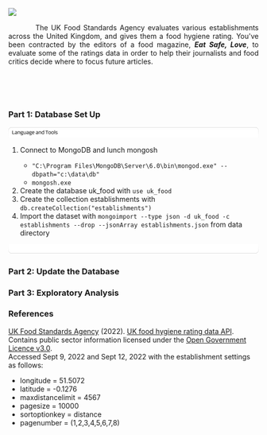 <p><img align="left"src="https://github.com/theidari/eatsafe_love/blob/master/asset/header.png" width="200px"></br><p align="justify">&nbsp;&nbsp;&nbsp;&nbsp;&nbsp;&nbsp;&nbsp;&nbsp;&nbsp;The UK Food Standards Agency evaluates various establishments across the United Kingdom, and gives them a food hygiene rating. You've been contracted by the editors of a food magazine, <i><b>Eat Safe, Love</b></i>, to evaluate some of the ratings data in order to help their journalists and food critics decide where to focus future articles.</p></p></br></br></br>


<h3>Part 1: Database Set Up</h3>
<img src="https://github.com/theidari/theidari/blob/main/IMG/language_and_tools_up.png" width="720"></br>
<ol>
<li>Connect to MongoDB and lunch mongosh</li>
<ul>
<li><code>"C:\Program Files\MongoDB\Server\6.0\bin\mongod.exe" --dbpath="c:\data\db"</code></li>
<li><code>mongosh.exe</code></li>
</ul>
<li>Create the database uk_food with <code>use uk_food</code></li>
<li>Create the collection establishments with <code>db.createCollection("establishments")</code></li>
<li>Import the dataset with <code>mongoimport --type json -d uk_food -c establishments --drop --jsonArray establishments.json</code> from data directory</li>
</ol>
<img src="https://github.com/theidari/theidari/blob/main/IMG/language_and_tools_down.png" width="720">

<h3>Part 2: Update the Database</h3>
<h3>Part 3: Exploratory Analysis</h3>

<h3>References</h3>

[UK Food Standards Agency](https://www.food.gov.uk/) (2022). [UK food hygiene rating data API](https://ratings.food.gov.uk/open-data/en-GB). Contains public sector information licensed under the [Open Government Licence v3.0](https://www.nationalarchives.gov.uk/doc/open-government-licence/version/3/).</br>
Accessed Sept 9, 2022 and Sept 12, 2022 with the establishment settings as follows:

<ul>
<li>longitude        = 51.5072</li>
<li>latitude         = -0.1276</li>
<li>maxdistancelimit = 4567</li>
<li>pagesize         = 10000</li>
<li>sortoptionkey    = distance</li>
<li>pagenumber       = (1,2,3,4,5,6,7,8)</li>
</ul>
